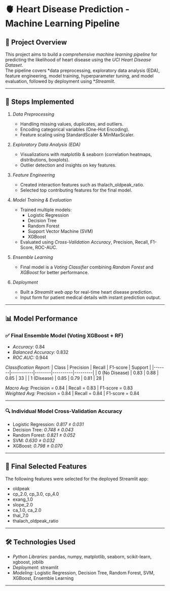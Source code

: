 # 🫀 Heart Disease Prediction - Machine Learning Pipeline

## 📌 Project Overview
This project aims to build a *comprehensive machine learning pipeline* for predicting the likelihood of heart disease using the *UCI Heart Disease Dataset*.  
The pipeline covers *data preprocessing, exploratory data analysis (EDA), feature engineering, model training, hyperparameter tuning, and model evaluation, followed by deployment using **Streamlit*.

---

## 🚀 Steps Implemented
1. *Data Preprocessing*
   - Handling missing values, duplicates, and outliers.
   - Encoding categorical variables (One-Hot Encoding).
   - Feature scaling using StandardScaler & MinMaxScaler.

2. *Exploratory Data Analysis (EDA)*
   - Visualizations with matplotlib & seaborn (correlation heatmaps, distributions, boxplots).
   - Outlier detection and insights on key features.

3. *Feature Engineering*
   - Created interaction features such as thalach_oldpeak_ratio.
   - Selected top contributing features for the final model.

4. *Model Training & Evaluation*
   - Trained multiple models: 
     - Logistic Regression  
     - Decision Tree  
     - Random Forest  
     - Support Vector Machine (SVM)  
     - XGBoost  
   - Evaluated using *Cross-Validation Accuracy*, Precision, Recall, F1-Score, ROC-AUC.

5. *Ensemble Learning*
   - Final model is a *Voting Classifier* combining *Random Forest* and *XGBoost* for better performance.

6. *Deployment*
   - Built a *Streamlit web app* for real-time heart disease prediction.
   - Input form for patient medical details with instant prediction output.

---

## 📊 Model Performance

### ✅ Final Ensemble Model (Voting XGBoost + RF)
- *Accuracy:* 0.84  
- *Balanced Accuracy:* 0.832  
- *ROC AUC:* 0.944  

*Classification Report:*
| Class | Precision | Recall | F1-score | Support |
|-------|-----------|--------|----------|---------|
| 0 (No Disease) | 0.83 | 0.88 | 0.85 | 33 |
| 1 (Disease)    | 0.85 | 0.79 | 0.81 | 28 |

*Macro Avg:* Precision = 0.84 | Recall = 0.83 | F1-score = 0.83  
*Weighted Avg:* Precision = 0.84 | Recall = 0.84 | F1-score = 0.84  

---

### 🔍 Individual Model Cross-Validation Accuracy
- Logistic Regression: *0.817 ± 0.031*  
- Decision Tree: *0.748 ± 0.043*  
- Random Forest: *0.821 ± 0.052*  
- SVM: *0.630 ± 0.032*  
- XGBoost: *0.798 ± 0.070*  

---

## 🧩 Final Selected Features
The following features were selected for the deployed Streamlit app:
- oldpeak  
- cp_2.0, cp_3.0, cp_4.0  
- exang_1.0  
- slope_2.0  
- ca_1.0, ca_2.0  
- thal_7.0  
- thalach_oldpeak_ratio  

---

## 🛠 Technologies Used
- *Python Libraries:* pandas, numpy, matplotlib, seaborn, scikit-learn, xgboost, joblib  
- *Deployment:* streamlit  
- *Modeling:* Logistic Regression, Decision Tree, Random Forest, SVM, XGBoost, Ensemble Learning  

---




